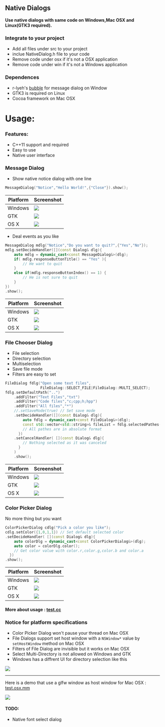 Native Dialogs
-----------------
**Use native dialogs with same code on Windows,Mac OSX and Linux(GTK3 required).**

### Integrate to your project
* Add all files under src to your project
* inclue NativeDialog.h file to your code
* Remove code under osx if it's not a OSX application
* Remove code under win if it's not a Windows application

### Dependences

* r-lyeh's [bubble](https://github.com/r-lyeh/bubble) for message dialog on Window
* GTK3 is required on Linux
* Cocoa framework on Mac OSX

# Usage:

### Features:

* C++11 support and required
* Easy to use
* Native user interface

### Message Dialog

* Show native notice dialog with one line

```c++
MessageDialog("Notice","Hello World!",{"Close"}).show();
```

Platform|Screenshot
---|---
Windows|![](screenshot/win_message_0.png)
GTK|![](screenshot/gtk_message_0.png)
OS X|![](screenshot/osx_message_0.png)

* Deal events as you like

```c++
MessageDialog mdlg("Notice","Do you want to quit?",{"Yes","No"});
mdlg.setDecideHandler([](const Dialog& dlg){
    auto mdlg = dynamic_cast<const MessageDialog&>(dlg);
    if( mdlg.responseButtonTitle() == "Yes" ){
        // He want to quit
    }
    else if(mdlg.responseButtonIndex() == 1) {
        // He is not sure to quit
    }
})
.show();
```
Platform|Screenshot
---|---
Windows|![](screenshot/win_message_1.png)
GTK|![](screenshot/gtk_message_1.png)
OS X|![](screenshot/osx_message_1.png)

### File Chooser Dialog

* File selection
* Directory selection
* Multiselection
* Save file mode
* Filters are easy to set

```c++
FileDialog fdlg("Open some text files",
                FileDialog::SELECT_FILE|FileDialog::MULTI_SELECT);
fdlg.setDefaultPath("..")
    .addFilter("Text Files","txt")
    .addFilter("Code files","c;cpp;h;hpp")
    .addFilter("All files","*")
    //.setSaveMode(true) // Set save mode
    .setDecideHandler([](const Dialog& dlg){
        auto fdlg = dynamic_cast<const FileDialog&>(dlg);
        const std::vector<std::string>& fileList = fdlg.selectedPathes();
        // All pathes are in absolute format
      })
    .setCancelHandler( [](const Dialog& dlg){
        // Nothing selected as it was canceled
      }
    )
    .show();
```
Platform|Screenshot
---|---
Windows|![](screenshot/win_file_open.png)
GTK|![](screenshot/gtk_file_open.png)
OS X|![](screenshot/osx_file_open.png)

### Color Picker Dialog

No more thing but you want

```c++
ColorPickerDialog cdlg("Pick a color you like");
cdlg.setColor({1,0,1,1}) // Set default selected color
.setDecideHandler( [](const Dialog& dlg){
    auto colorDlg = dynamic_cast<const ColorPickerDialog&>(dlg);
    auto color = colorDlg.color();
    // Get color value with color.r,color.g,color.b and color.a
  })
.show();
```

Platform|Screenshot
---|---
Windows|![](screenshot/win_color_picker.png)
GTK|![](screenshot/gtk_color_picker.png)
OS X|![](screenshot/osx_color_picker.png)

#### More about usage : [test.cc](test.cc)

### Notice for platform specifications

* Color Picker Dialog won't pause your thread on Mac OSX
* File Dialogs support set host window with a `NSWindow*` value by `setHostWindow` method on Mac OSX
* Filters of File Dialog are invisible but it works on Mac OSX
* Select Multi-Directory is not allowed on Windows and GTK
* Windows has a diffrent UI for directory selection like this

![](screenshot/win_file_open_dir.png)


---

Here is a demo that use a glfw window as host window for Mac OSX : [test.osx.mm](test.osx.mm)

![](screenshot/osx_with_glfw.png)

#### TODO:

* Native font select dialog
